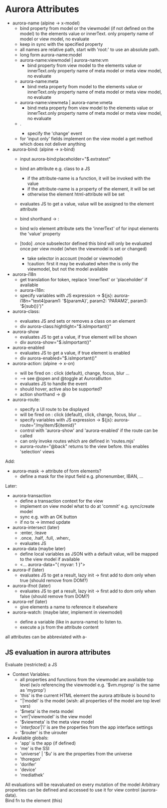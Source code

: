 Aurora Attributes
=================

- aurora-name       (alpine -> x-model)
    - bind property from model or the viewmodel (if not defined on the model) to the elements value or innerText. only property name of model or view model, no evaluate
    - keep in sync with the specified property
    - all names are relative path, start with 'root:' to use an absolute path. 
    - long form aurora-name:model 
    - aurora-name:viewmodel | aurora-name:vm
        - bind property from view model to the elements value or innerText.only property name of meta model or meta view model, no evaluate
    - aurora-name:meta
        - bind meta property from model to the elements value or innerText.only property name of meta model or meta view model, no evaluate
    - aurora-name:viewmeta | aurora-name:vmeta
        - bind meta property from view model to the elements value or innerText.only property name of meta model or meta view model, no evaluate
    - .<eventname>  
        - specify the 'change' event  
    - for 'input only' fields implement on the view model a get method which does not deliver anything  
- aurora-bind:<attribute-name>    (alpine -> x-bind)
    - input aurora-bind:placeholder="$.extratext"
    - bind an attribute e.g. class to a JS 
        - if the attribute-name is a function, it will be invoked with the value
        - if the attribute-name is a property of the element, it will be set
        - otherwise the element html-attribute will be set
    - evaluates JS to get a value, value will be assigned to the element attribute
    - bind shorthand -> :<attribute-name>
    - bind w/o element attribute sets the 'innerText' of for input elements the 'value' property
    
    - [todo] .once subselector defined this bind will only be evaluated once per view model (when the viewmodel is set or changed)
        - take selector in account (model or viewmodel)
        - !caution: first it may be evaluated when the is only the viewmodel, but not the model available
- aurora-i18n
    - get translation for token, replace 'innerText' or 'placeholder' if available
    - aurora-i18n:<element-attribute>
    - specify variables with JS expression -> ${js}: aurora-i18n="text4(param1: '${paramA}', param2: 'PARAM2', param3: '${sub()}')"
- aurora-class:<class>
    - evaluates JS and sets or removes a class on an element
    - div aurora-class:hightlight="$.isImportant()"
- aurora-show
    - evaluates JS to get a value, if true element will be shown
    - div aurora-show="$.isImportant()"
- aurora-enabled
    - evaluates JS to get a value, if true element is enabled
    - div aurora-enabled="$.isImportant()"
- aurora-action:<what>  (alpine -> x-on)
    - will be fired on <what>: click (default), change, focus, blur ...
    - --> see @open and @toggle at AuroraButton 
    - evaluates JS to handle the event
    - should hover, active also be supported?  
    - action shorthand -> @<what>
- aurora-route:<what>   
    - specify a UI route to be displayed
    - will be fired on <what>: click (default), click, change, focus, blur ...
    - specify variables with JS expression -> ${js}: aurora-route="/my/item/${itemid}"
    - control with 'aurora-show' and 'aurora-enabled' if the route can be called
    - can only invoke routes which are defined in 'routes.mjs'
    - aurora-route="@back" returns to the view before. this enables 'selection' views 

Add:
- aurora-mask -> attribute of form elements?
    - define a mask for the input field e.g. phonenumber, IBAN, ...

Later:
- aurora-transaction
    - define a transaction context for the view
    - implement on view model what to do at 'commit' e.g. sync/create model
    - sync e.g. with an OK button
    - if no tx -> immed update
- aurora-intersect (later)
    - :enter, :leave 
    - .once, .half, .full, .when:<percentage>, 
    - evaluates JS
- aurora-data  (maybe later)
     - define local variables as JSON with a default value, will be mapped to the view model if available
     - <... aurora-data="{ myvar: 1 }">
- aurora-if (later)
    - evaluates JS to get a result, lazy init -> first add to dom only when true  (should remove from DOM?)
- aurora-ifnot (later)
    - evaluates JS to get a result, lazy init -> first add to dom only when false (should remove from DOM?)
- aurora-ref (later)
    - give elements a name to reference it elsewhere
- aurora-watch:<name> (maybe later, implement in viewmodel)
    - define a variable (like in aurora-name) to listen to. 
    - execute a js from the attribute content
        
all attributes can be abbreviated with a-<attrname>

## JS evaluation in aurora attributes

Evaluate (restricted) a JS

- Context Variables:
    - all properties and functions from the viewmodel are available top level (w/o referencing the viewmodel e.g. '$vm.myprop'  is the same as 'myprop')  
    - 'this' is the current HTML element the aurora attribute is bound to
    - '$' | '$model' is the model  (wish: all properties of the model are top level vars) 
    - '$meta' is the meta model
    - '$vm' | '$viewmodel' is the view model
    - '$viewmeta' is the meta view model
    - '$interface' | '$i' is are the properties from the app interface settings
    - '$router' is the uirouter
- Available globals:
    - 'app' is the app (if defined)
    - 'me' is the SSI
    - 'universe' | '$u' is are the properties from the universe
    - 'thoregon'
    - 'dorifer'
    - 'device'
    - 'mediathek'
  
All evaluations will be reavaluated on every mutation of the model 
Arbitrary properties can be defined and accessed to use it for view control (aurora-data).  
Bind fn to the element (this)
